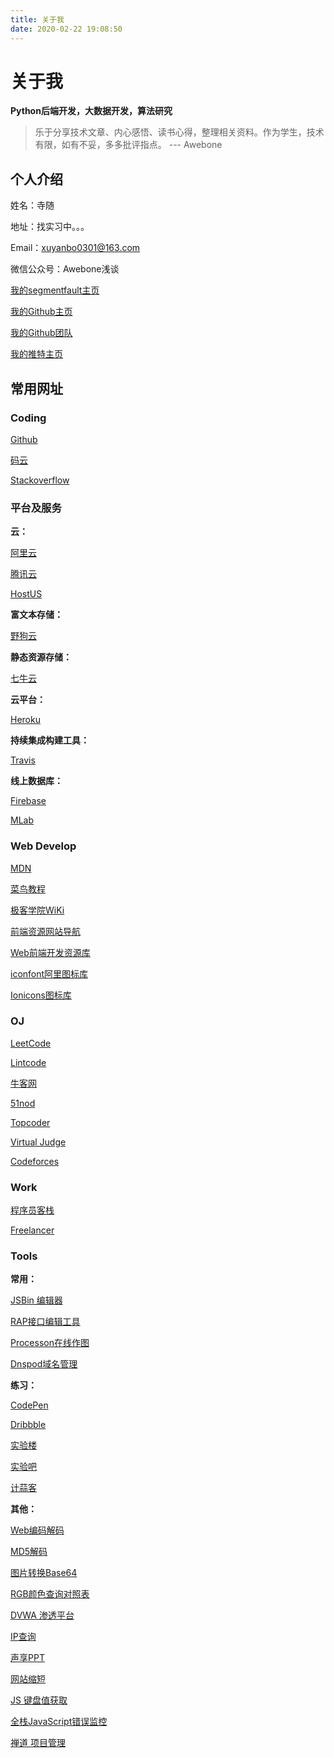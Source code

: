 ```yaml
---
title: 关于我
date: 2020-02-22 19:08:50
---
```

# 关于我

**Python后端开发，大数据开发，算法研究**

> 乐于分享技术文章、内心感悟、读书心得，整理相关资料。作为学生，技术有限，如有不妥，多多批评指点。
--- Awebone

## 个人介绍

姓名：寺随

地址：找实习中。。。

Email：xuyanbo0301@163.com

微信公众号：Awebone浅谈

[我的segmentfault主页](https://segmentfault.com/u/awebone)

[我的Github主页](https://github.com/xuyanbo03)

[我的Github团队](https://github.com/AweboneTeam)

[我的推特主页](https://twitter.com/AweboneXu)

## 常用网址

### Coding

[Github](https://github.com)

[码云](https://gitee.com/)

[Stackoverflow](https://stackoverflow.com/)

### 平台及服务

**云：**

[阿里云](https://www.aliyun.com/)

[腾讯云](https://cloud.tencent.com/)

[HostUS](https://hostus.us/)

**富文本存储：**

[野狗云](https://www.wilddog.com/)

**静态资源存储：**

[七牛云](https://www.qiniu.com/)

**云平台：**

[Heroku](https://www.heroku.com/)

**持续集成构建工具：**

[Travis](https://travis-ci.com/)

**线上数据库：**

[Firebase](https://firebase.google.com/)

[MLab](https://mlab.com/)

### Web Develop

[MDN](https://developer.mozilla.org/zh-CN/docs/Web/Guide)

[菜鸟教程](http://www.runoob.com/)

[极客学院WiKi](http://wiki.jikexueyuan.com/)

[前端资源网站导航](http://www.daqianduan.com/nav)

[Web前端开发资源库](https://www.awesomes.cn/)

[iconfont阿里图标库](http://www.iconfont.cn/plus)

[Ionicons图标库](http://ionicons.com/)

### OJ

[LeetCode](https://leetcode.com/)

[Lintcode](http://www.lintcode.com/zh-cn/)

[牛客网](https://www.nowcoder.com/)

[51nod](https://www.51nod.com)

[Topcoder](https://www.topcoder.com/)

[Virtual Judge](https://cn.vjudge.net/)

[Codeforces](http://codeforces.com/)

### Work

[程序员客栈](https://www.proginn.com)

[Freelancer](https://www.freelancer.com)

### Tools

**常用：**

[JSBin 编辑器](http://jsbin.com/?html,output)

[RAP接口编辑工具](http://rapapi.org/org/index.do)

[Processon在线作图](https://www.processon.com/)

[Dnspod域名管理](https://www.dnspod.cn/)

**练习：**

[CodePen](https://codepen.io/)

[Dribbble](https://dribbble.com/)

[实验楼](https://www.shiyanlou.com/)

[实验吧](http://www.shiyanbar.com/)

[计蒜客](https://www.jisuanke.com/)

**其他：**

[Web编码解码](http://www.mxcz.net/tools/base64.aspx)

[MD5解码](http://www.cmd5.com/)

[图片转换Base64](http://imgbase64.duoshitong.com/)

[RGB颜色查询对照表](http://www.114la.com/other/rgb.htm)

[DVWA 渗透平台](http://www.dvwa.co.uk/)

[IP查询](http://www.ip138.com/)

[声享PPT](https://ppt.baomitu.com/)

[网站缩短](http://suo.im/)

[JS 键盘值获取](http://keycode.info/)

[全栈JavaScript错误监控](https://fundebug.com/)

[禅道 项目管理](http://www.zentao.net/)